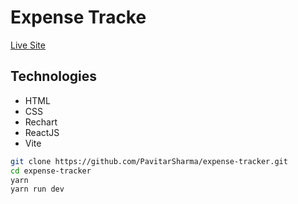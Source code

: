 # Expense Tracke

<a href="#" traget="_blank">Live Site</a>

## Technologies
<ul>
    <li>HTML</li>
    <li>CSS</li>
    <li>Rechart</li>
    <li>ReactJS</li>
    <li>Vite</li>
</ul>


```bash
git clone https://github.com/PavitarSharma/expense-tracker.git
cd expense-tracker
yarn
yarn run dev
```
